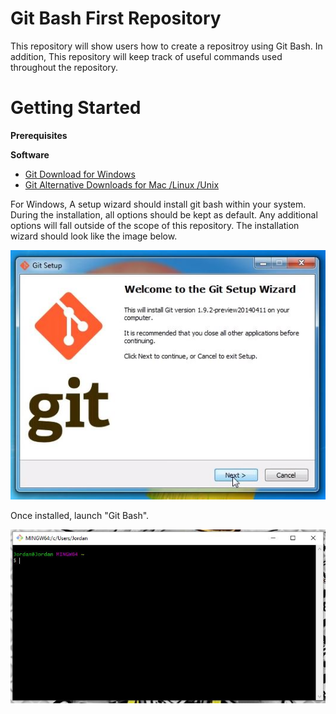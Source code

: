 # Git Bash First Repository

This repository will show users how to create a repositroy using Git Bash. In addition, This repository will keep track of useful commands used throughout the repository.

# Getting Started

**Prerequisites**

**Software**
- [Git Download for Windows](https://gitforwindows.org/)
- [Git Alternative Downloads for Mac /Linux /Unix](https://git-scm.com/downloads)

For Windows, A setup wizard should install git bash within your system. During the installation, all options should be kept as default. Any additional options will fall outside of the scope of this repository. The installation wizard should look like the image below.

<img src = "Git Pictures/Git Installing window.JPG">

Once installed, launch "Git Bash". 

<img src = "Git Pictures/Git Bash Command Line.JPG">
